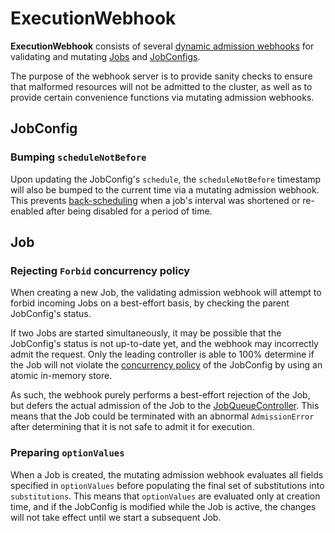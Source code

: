 # ExecutionWebhook

**ExecutionWebhook** consists of several [dynamic admission webhooks](https://kubernetes.io/docs/reference/access-authn-authz/extensible-admission-controllers/) for validating and mutating [Jobs](../../execution/job/index.md) and [JobConfigs](../../execution/jobconfig/index.md).

The purpose of the webhook server is to provide sanity checks to ensure that malformed resources will not be admitted to the cluster, as well as to provide certain convenience functions via mutating admission webhooks.

## JobConfig

### Bumping `scheduleNotBefore`

Upon updating the JobConfig's `schedule`, the `scheduleNotBefore` timestamp will also be bumped to the current time via a mutating admission webhook. This prevents [back-scheduling](../../execution/jobconfig/scheduling.mdx#back-scheduling) when a job's interval was shortened or re-enabled after being disabled for a period of time.

## Job

### Rejecting `Forbid` concurrency policy

When creating a new Job, the validating admission webhook will attempt to forbid incoming Jobs on a best-effort basis, by checking the parent JobConfig's status.

If two Jobs are started simultaneously, it may be possible that the JobConfig's status is not up-to-date yet, and the webhook may incorrectly admit the request. Only the leading controller is able to 100% determine if the Job will not violate the [concurrency policy](../../execution/jobconfig/concurrency.md) of the JobConfig by using an atomic in-memory store.

As such, the webhook purely performs a best-effort rejection of the Job, but defers the actual admission of the Job to the [JobQueueController](./execution-controller.md#jobqueuecontroller). This means that the Job could be terminated with an abnormal `AdmissionError` after determining that it is not safe to admit it for execution.

### Preparing `optionValues`

When a Job is created, the mutating admission webhook evaluates all fields specified in `optionValues` before populating the final set of substitutions into `substitutions`. This means that `optionValues` are evaluated only at creation time, and if the JobConfig is modified while the Job is active, the changes will not take effect until we start a subsequent Job.
